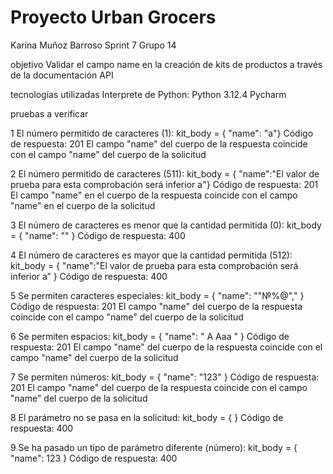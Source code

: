 # Proyecto Urban Grocers 
Karina Muñoz Barroso Sprint 7 Grupo 14

objetivo
Validar el campo name en la creación de kits de productos a través de la documentación API

tecnologías utilizadas
Interprete de Python: Python 3.12.4
Pycharm

pruebas a verificar

1	El número permitido de caracteres (1): kit_body = { "name": "a"}	Código de respuesta: 201 El campo "name" del cuerpo de la respuesta coincide con el campo "name" del cuerpo de la solicitud

2	El número permitido de caracteres (511): kit_body = { "name":"El valor de prueba para esta comprobación será inferior a"}	Código de respuesta: 201 El campo "name" en el cuerpo de la respuesta coincide con el campo "name" en el cuerpo de la solicitud

3	El número de caracteres es menor que la cantidad permitida (0): kit_body = { "name": "" }	Código de respuesta: 400

4	El número de caracteres es mayor que la cantidad permitida (512): kit_body = { "name":"El valor de prueba para esta comprobación será inferior a” }	Código de respuesta: 400

5	Se permiten caracteres especiales: kit_body = { "name": ""№%@"," }	Código de respuesta: 201 El campo "name" del cuerpo de la respuesta coincide con el campo "name" del cuerpo de la solicitud

6	Se permiten espacios: kit_body = { "name": " A Aaa " }	Código de respuesta: 201 El campo "name" del cuerpo de la respuesta coincide con el campo "name" del cuerpo de la solicitud

7	Se permiten números: kit_body = { "name": "123" }	Código de respuesta: 201 El campo "name" del cuerpo de la respuesta coincide con el campo "name" del cuerpo de la solicitud

8	El parámetro no se pasa en la solicitud: kit_body = { }	Código de respuesta: 400

9	Se ha pasado un tipo de parámetro diferente (número): kit_body = { "name": 123 }	Código de respuesta: 400